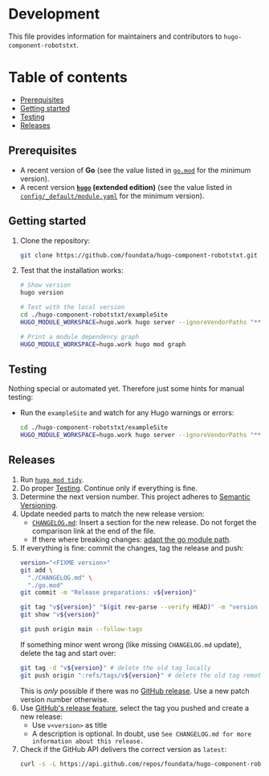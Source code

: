 # Development

This file provides information for maintainers and contributors to `hugo-component-robotstxt`.


# Table of contents

- [Prerequisites](#prerequisites)
- [Getting started](#getting-started)
- [Testing](#testing)
- [Releases](#releases)


## Prerequisites<a id="prerequisites"></a>

- A recent version of **Go** (see the value listed in [`go.mod`](./go.mod) for the minimum version).
- A recent version **[`hugo`](https://gohugo.io/installation/) (extended edition)** (see the value listed in [`config/_default/module.yaml`](./config/_default/module.yaml) for the minimum version).


## Getting started<a id="getting-started"></a>

1. Clone the repository:
   ```bash
   git clone https://github.com/foundata/hugo-component-robotstxt.git
   ```
2. Test that the installation works:
   ```bash
   # Show version
   hugo version

   # Test with the local version
   cd ./hugo-component-robotstxt/exampleSite
   HUGO_MODULE_WORKSPACE=hugo.work hugo server --ignoreVendorPaths "**"

   # Print a module dependency graph
   HUGO_MODULE_WORKSPACE=hugo.work hugo mod graph
   ```


## Testing<a id="testing"></a>

Nothing special or automated yet. Therefore just some hints for manual testing:

- Run the `exampleSite` and watch for any Hugo warnings or errors:
  ```bash
  cd ./hugo-component-robotstxt/exampleSite
  HUGO_MODULE_WORKSPACE=hugo.work hugo server --ignoreVendorPaths "**"
  ```


## Releases<a id="releases"></a>

1. Run [`hugo mod tidy`](https://gohugo.io/commands/hugo_mod_tidy/).
2. Do proper [Testing](#testing). Continue only if everything is fine.
3. Determine the next version number. This project adheres to [Semantic Versioning](https://semver.org/spec/v2.0.0.html).
4. Update needed parts to match the new release version:
   - [`CHANGELOG.md`](./CHANGELOG.md): Insert a section for the new release. Do not forget the comparison link at the end of the file.
   - If there where breaking changes: [adapt the go module path](https://go.dev/doc/modules/release-workflow#breaking).
5. If everything is fine: commit the changes, tag the release and push:
   ```bash
   version="<FIXME version>"
   git add \
     "./CHANGELOG.md" \
     "./go.mod"
   git commit -m "Release preparations: v${version}"

   git tag "v${version}" "$(git rev-parse --verify HEAD)" -m "version ${version}"
   git show "v${version}"

   git push origin main --follow-tags
   ```
   If something minor went wrong (like missing `CHANGELOG.md` update), delete the tag and start over:
   ```bash
   git tag -d "v${version}" # delete the old tag locally
   git push origin ":refs/tags/v${version}" # delete the old tag remotely
   ```
   This is *only* possible if there was no [GitHub release](https://github.com/foundata/hugo-component-robotstxt/releases/). Use a new patch version number otherwise.
6. Use [GitHub's release feature](https://github.com/foundata/hugo-component-robotstxt/releases/new), select the tag you pushed and create a new release:
   * Use `v<version>` as title
   * A description is optional. In doubt, use `See CHANGELOG.md for more information about this release.`
7. Check if the GitHub API delivers the correct version as `latest`:
   ```bash
   curl -s -L https://api.github.com/repos/foundata/hugo-component-robotstxt/releases/latest | jq -r '.tag_name' | sed -e 's/^v//g'
   ```
